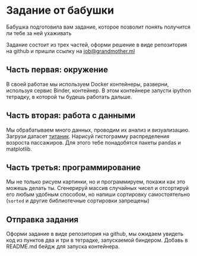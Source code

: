 # Задание от бабушки

Бабушка подготовила вам задание, которое позволит понять получится ли тебе за ней ухаживать

Задание состоит из трех частей, оформи решение в виде репозитория на github и пришли ссылку на job@grandmother.ml

## Часть первая: окружение

В своей работае мы используем Docker контейнеры, разверни, используя сервис Binder, контейнер. В этом контейнере запусти ipython тетрадку, в которой ты будешь работать дальше.

## Часть вторая: работа с данными

Мы обрабатываем много данных, проводим их анализ и визуализацию. Загрузи датасет [титаник](https://www.kaggle.com/c/titanic/data). Нарисуй гистограмму распределения возроста пассажиров. Для этого тебе понадобятся пакеты pandas и matplotlib.

## Часть третья: программирование

Мы не только рисуем картинки, но и программируем, покажи как это можешь делать ты. Сгенерируй массив случайных чисел и отсортируй его любым удобным способом, но напиши сортировку самостоятельно (`sorted` и другие библиотечные сортировки запрещены)

## Отправка задания

Оформи задание в виде репозитория на github, мы ожидаем увидеть код из пунктов два и три в тетрадке, запускаемой биндером. Добавь в README.md бейдж для запуска контейнера.
